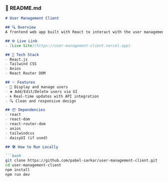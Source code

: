 ### 📄 **README.md**
```md
# User Management Client

## 🔍 Overview
A frontend web app built with React to interact with the user management API. Users can be added, updated, deleted, and listed dynamically.

## 🌐 Live Link
- [Live Site](https://user-management-client.vercel.app)

## 🧰 Tech Stack
- React.js
- Tailwind CSS
- Axios
- React Router DOM

## ✨ Features
- 👥 Display and manage users
- ➕ Add/Edit/Delete users via UI
- 🌀 Real-time updates with API integration
- 🔍 Clean and responsive design

## 📦 Dependencies
- react
- react-dom
- react-router-dom
- axios
- tailwindcss
- daisyUI (if used)

## 🛠️ How to Run Locally

```bash
git clone https://github.com/pabel-sarkar/user-management-client.git
cd user-management-client
npm install
npm run dev

